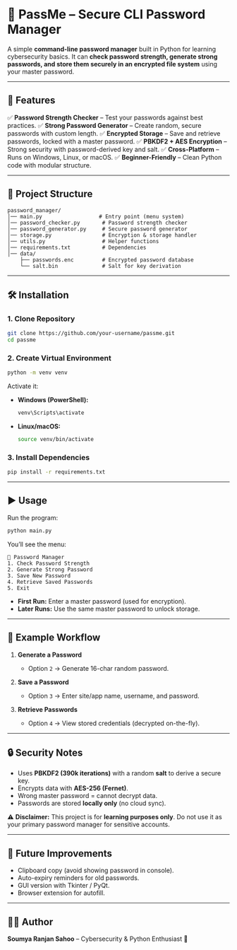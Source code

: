 # 🔐 PassMe – Secure CLI Password Manager

A simple **command-line password manager** built in Python for learning cybersecurity basics.
It can **check password strength, generate strong passwords, and store them securely in an encrypted file system** using your master password.

---

## 🚀 Features

✅ **Password Strength Checker** – Test your passwords against best practices.
✅ **Strong Password Generator** – Create random, secure passwords with custom length.
✅ **Encrypted Storage** – Save and retrieve passwords, locked with a master password.
✅ **PBKDF2 + AES Encryption** – Strong security with password-derived key and salt.
✅ **Cross-Platform** – Runs on Windows, Linux, or macOS.
✅ **Beginner-Friendly** – Clean Python code with modular structure.

---

## 📂 Project Structure

```
password_manager/
│── main.py                  # Entry point (menu system)
│── password_checker.py       # Password strength checker
│── password_generator.py     # Secure password generator
│── storage.py                # Encryption & storage handler
│── utils.py                  # Helper functions
│── requirements.txt          # Dependencies
│── data/
    ├── passwords.enc         # Encrypted password database
    └── salt.bin              # Salt for key derivation
```

---

## 🛠️ Installation

### 1. Clone Repository

```bash
git clone https://github.com/your-username/passme.git
cd passme
```

### 2. Create Virtual Environment

```bash
python -m venv venv
```

Activate it:

* **Windows (PowerShell):**

  ```bash
  venv\Scripts\activate
  ```
* **Linux/macOS:**

  ```bash
  source venv/bin/activate
  ```

### 3. Install Dependencies

```bash
pip install -r requirements.txt
```

---

## ▶️ Usage

Run the program:

```bash
python main.py
```

You’ll see the menu:

```
🔐 Password Manager
1. Check Password Strength
2. Generate Strong Password
3. Save New Password
4. Retrieve Saved Passwords
5. Exit
```

* **First Run:** Enter a master password (used for encryption).
* **Later Runs:** Use the same master password to unlock storage.

---

## 🧩 Example Workflow

1. **Generate a Password**

   * Option `2` → Generate 16-char random password.

2. **Save a Password**

   * Option `3` → Enter site/app name, username, and password.

3. **Retrieve Passwords**

   * Option `4` → View stored credentials (decrypted on-the-fly).

---

## 🔒 Security Notes

* Uses **PBKDF2 (390k iterations)** with a random **salt** to derive a secure key.
* Encrypts data with **AES-256 (Fernet)**.
* Wrong master password = cannot decrypt data.
* Passwords are stored **locally only** (no cloud sync).

⚠️ **Disclaimer:** This project is for **learning purposes only**.
Do not use it as your primary password manager for sensitive accounts.

---

## 🌟 Future Improvements

* Clipboard copy (avoid showing password in console).
* Auto-expiry reminders for old passwords.
* GUI version with Tkinter / PyQt.
* Browser extension for autofill.

---

## 👨‍💻 Author

**Soumya Ranjan Sahoo** – Cybersecurity & Python Enthusiast 🚀

